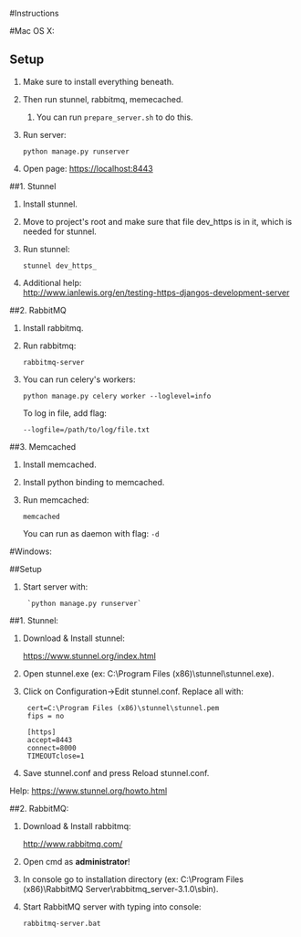 #Instructions

#Mac OS X:

## Setup

1. Make sure to install everything beneath.

2. Then run stunnel, rabbitmq, memecached.

	1. You can run `prepare_server.sh` to do this.

3. Run server:

	`python manage.py runserver`
	
4. Open page: <https://localhost:8443>


##1. Stunnel

1. Install stunnel.

2. Move to project's root and make sure that file dev_https is in it, which is needed for stunnel.

3. Run stunnel: 
	
	`stunnel dev_https_`
	
4. Additional help:  
<http://www.ianlewis.org/en/testing-https-djangos-development-server>
	
##2. RabbitMQ

1. Install rabbitmq.

2. Run rabbitmq:

	`rabbitmq-server`
	
3. You can run celery's workers:

	`python manage.py celery worker --loglevel=info`
	
	To log in file, add flag:
	
	`--logfile=/path/to/log/file.txt`

##3. Memcached

1. Install memcached.

2. Install python binding to memcached.

3. Run memcached:

	`memcached`
	
	You can run as daemon with flag: `-d`



#Windows:

##Setup

1. Start server with:

        `python manage.py runserver`

##1. Stunnel:

1. Download & Install stunnel:

    <https://www.stunnel.org/index.html>

2. Open stunnel.exe (ex: C:\Program Files (x86)\stunnel\stunnel.exe).

3. Click on Configuration->Edit stunnel.conf. Replace all with:

        cert=C:\Program Files (x86)\stunnel\stunnel.pem
        fips = no

        [https]
        accept=8443
        connect=8000
        TIMEOUTclose=1


4. Save stunnel.conf and press Reload stunnel.conf.

Help:
<https://www.stunnel.org/howto.html>


##2. RabbitMQ:

1. Download & Install rabbitmq:

    <http://www.rabbitmq.com/>

2. Open cmd as **administrator**!

3. In console go to installation directory (ex: C:\Program Files (x86)\RabbitMQ Server\rabbitmq_server-3.1.0\sbin\).

4. Start RabbitMQ server with typing into console:

    `rabbitmq-server.bat`




